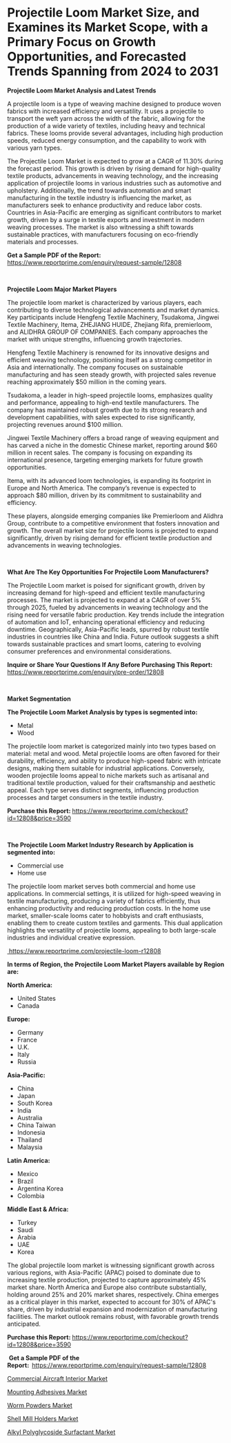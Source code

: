 <p><h1>Projectile Loom Market Size, and Examines its Market Scope, with a Primary Focus on Growth Opportunities, and Forecasted Trends Spanning from 2024 to 2031</h1></p><p><strong>Projectile Loom Market Analysis and Latest Trends</strong></p>
<p><p>A projectile loom is a type of weaving machine designed to produce woven fabrics with increased efficiency and versatility. It uses a projectile to transport the weft yarn across the width of the fabric, allowing for the production of a wide variety of textiles, including heavy and technical fabrics. These looms provide several advantages, including high production speeds, reduced energy consumption, and the capability to work with various yarn types.</p><p>The Projectile Loom Market is expected to grow at a CAGR of 11.30% during the forecast period. This growth is driven by rising demand for high-quality textile products, advancements in weaving technology, and the increasing application of projectile looms in various industries such as automotive and upholstery. Additionally, the trend towards automation and smart manufacturing in the textile industry is influencing the market, as manufacturers seek to enhance productivity and reduce labor costs. Countries in Asia-Pacific are emerging as significant contributors to market growth, driven by a surge in textile exports and investment in modern weaving processes. The market is also witnessing a shift towards sustainable practices, with manufacturers focusing on eco-friendly materials and processes.</p></p>
<p><strong>Get a Sample PDF of the Report:&nbsp;</strong> <a href="https://www.reportprime.com/enquiry/request-sample/12808?utm_campaign=28&utm_medium=2&utm_source=Github&utm_content=ia&utm_term=10102024&utm_id=projectile-loom">https://www.reportprime.com/enquiry/request-sample/12808</a></p>
<p>&nbsp;</p>
<p><strong>Projectile Loom Major Market Players</strong></p>
<p><p>The projectile loom market is characterized by various players, each contributing to diverse technological advancements and market dynamics. Key participants include Hengfeng Textile Machinery, Tsudakoma, Jingwei Textile Machinery, Itema, ZHEJIANG HUIDE, Zhejiang Rifa, premierloom, and ALIDHRA GROUP OF COMPANIES. Each company approaches the market with unique strengths, influencing growth trajectories.</p><p>Hengfeng Textile Machinery is renowned for its innovative designs and efficient weaving technology, positioning itself as a strong competitor in Asia and internationally. The company focuses on sustainable manufacturing and has seen steady growth, with projected sales revenue reaching approximately $50 million in the coming years.</p><p>Tsudakoma, a leader in high-speed projectile looms, emphasizes quality and performance, appealing to high-end textile manufacturers. The company has maintained robust growth due to its strong research and development capabilities, with sales expected to rise significantly, projecting revenues around $100 million.</p><p>Jingwei Textile Machinery offers a broad range of weaving equipment and has carved a niche in the domestic Chinese market, reporting around $60 million in recent sales. The company is focusing on expanding its international presence, targeting emerging markets for future growth opportunities.</p><p>Itema, with its advanced loom technologies, is expanding its footprint in Europe and North America. The company’s revenue is expected to approach $80 million, driven by its commitment to sustainability and efficiency.</p><p>These players, alongside emerging companies like Premierloom and Alidhra Group, contribute to a competitive environment that fosters innovation and growth. The overall market size for projectile looms is projected to expand significantly, driven by rising demand for efficient textile production and advancements in weaving technologies.</p></p>
<p>&nbsp;</p>
<p><strong>What Are The Key Opportunities For Projectile Loom Manufacturers?</strong></p>
<p><p>The Projectile Loom market is poised for significant growth, driven by increasing demand for high-speed and efficient textile manufacturing processes. The market is projected to expand at a CAGR of over 5% through 2025, fueled by advancements in weaving technology and the rising need for versatile fabric production. Key trends include the integration of automation and IoT, enhancing operational efficiency and reducing downtime. Geographically, Asia-Pacific leads, spurred by robust textile industries in countries like China and India. Future outlook suggests a shift towards sustainable practices and smart looms, catering to evolving consumer preferences and environmental considerations.</p></p>
<p><strong>Inquire or Share Your Questions If Any Before Purchasing This Report:</strong> <a href="https://www.reportprime.com/enquiry/pre-order/12808?utm_campaign=28&utm_medium=2&utm_source=Github&utm_content=ia&utm_term=10102024&utm_id=projectile-loom">https://www.reportprime.com/enquiry/pre-order/12808</a></p>
<p>&nbsp;</p>
<p><strong>Market Segmentation</strong></p>
<p><strong>The Projectile Loom Market Analysis by types is segmented into:</strong></p>
<p><ul><li>Metal</li><li>Wood</li></ul></p>
<p><p>The projectile loom market is categorized mainly into two types based on material: metal and wood. Metal projectile looms are often favored for their durability, efficiency, and ability to produce high-speed fabric with intricate designs, making them suitable for industrial applications. Conversely, wooden projectile looms appeal to niche markets such as artisanal and traditional textile production, valued for their craftsmanship and aesthetic appeal. Each type serves distinct segments, influencing production processes and target consumers in the textile industry.</p></p>
<p><strong>Purchase this Report:&nbsp;</strong><a href="https://www.reportprime.com/checkout?id=12808&price=3590&utm_campaign=28&utm_medium=2&utm_source=Github&utm_content=ia&utm_term=10102024&utm_id=projectile-loom">https://www.reportprime.com/checkout?id=12808&price=3590</a></p>
<p>&nbsp;</p>
<p><strong>The Projectile Loom Market Industry Research by Application is segmented into:</strong></p>
<p><ul><li>Commercial use</li><li>Home use</li></ul></p>
<p><p>The projectile loom market serves both commercial and home use applications. In commercial settings, it is utilized for high-speed weaving in textile manufacturing, producing a variety of fabrics efficiently, thus enhancing productivity and reducing production costs. In the home use market, smaller-scale looms cater to hobbyists and craft enthusiasts, enabling them to create custom textiles and garments. This dual application highlights the versatility of projectile looms, appealing to both large-scale industries and individual creative expression.</p></p>
<p><a href="https://www.reportprime.com/projectile-loom-r12808?utm_campaign=28&utm_medium=2&utm_source=Github&utm_content=ia&utm_term=10102024&utm_id=projectile-loom">&nbsp;https://www.reportprime.com/projectile-loom-r12808</a></p>
<p><strong>In terms of Region, the Projectile Loom Market Players available by Region are:</strong></p>
<p>
    <p> <strong> North America: </strong>
        <ul>
            <li>United States</li>
            <li>Canada</li>
        </ul>
        </p> 
    <p> <strong> Europe: </strong>
        <ul>
            <li>Germany</li>
            <li>France</li>
            <li>U.K.</li>
            <li>Italy</li>
            <li>Russia</li>
        </ul>
        </p> 
    <p> <strong> Asia-Pacific: </strong>
        <ul>
            <li>China</li>
            <li>Japan</li>
            <li>South Korea</li>
            <li>India</li>
            <li>Australia</li>
            <li>China Taiwan</li>
            <li>Indonesia</li>
            <li>Thailand</li>
            <li>Malaysia</li>
        </ul>
        </p> 
    <p> <strong> Latin America: </strong>
        <ul>
            <li>Mexico</li>
            <li>Brazil</li>
            <li>Argentina Korea</li>
            <li>Colombia</li>
        </ul>
        </p> 
    <p> <strong> Middle East & Africa: </strong>
        <ul>
            <li>Turkey</li>
            <li>Saudi</li>
            <li>Arabia</li>
            <li>UAE</li>
            <li>Korea</li>
        </ul>
    </p>
    </p>
<p><p>The global projectile loom market is witnessing significant growth across various regions, with Asia-Pacific (APAC) poised to dominate due to increasing textile production, projected to capture approximately 45% market share. North America and Europe also contribute substantially, holding around 25% and 20% market shares, respectively. China emerges as a critical player in this market, expected to account for 30% of APAC's share, driven by industrial expansion and modernization of manufacturing facilities. The market outlook remains robust, with favorable growth trends anticipated.</p></p>
<p><strong>Purchase this Report: </strong><a href="https://www.reportprime.com/checkout?id=12808&price=3590&utm_campaign=28&utm_medium=2&utm_source=Github&utm_content=ia&utm_term=10102024&utm_id=projectile-loom">https://www.reportprime.com/checkout?id=12808&price=3590</a></p>
<p>&nbsp;<strong>Get a Sample PDF of the Report:&nbsp;&nbsp;</strong><a href="https://www.reportprime.com/enquiry/request-sample/12808?utm_campaign=28&utm_medium=2&utm_source=Github&utm_content=ia&utm_term=10102024&utm_id=projectile-loom">https://www.reportprime.com/enquiry/request-sample/12808</a></p>
<p><strong></strong></p>
<p><p><a href="https://github.com/SamiaChowdhury801/Market-Research-Report-List-1/blob/main/commercial-aircraft-interior-market.md?utm_campaign=28&utm_medium=2&utm_source=Github&utm_content=ia&utm_term=10102024&utm_id=projectile-loom">Commercial Aircraft Interior Market</a></p><p><a href="https://www.linkedin.com/pulse/investment-opportunities-mounting-adhesives-sector-risk-hx6rf?utm_campaign=28&utm_medium=2&utm_source=Github&utm_content=ia&utm_term=10102024&utm_id=projectile-loom">Mounting Adhesives Market</a></p><p><a href="https://issuu.com/reportprime-2/docs/worm-powders-market-size-2030.pptx_de0a70bcd68700?utm_campaign=28&utm_medium=2&utm_source=Github&utm_content=ia&utm_term=10102024&utm_id=projectile-loom">Worm Powders Market</a></p><p><a href="https://github.com/BellAuer/Market-Research-Report-List-1/blob/main/shell-mill-holders-market.md?utm_campaign=28&utm_medium=2&utm_source=Github&utm_content=ia&utm_term=10102024&utm_id=projectile-loom">Shell Mill Holders Market</a></p><p><a href="https://www.linkedin.com/pulse/global-alkyl-polyglycoside-surfactant-market-product-jntdf?utm_campaign=28&utm_medium=2&utm_source=Github&utm_content=ia&utm_term=10102024&utm_id=projectile-loom">Alkyl Polyglycoside Surfactant Market</a></p></p>